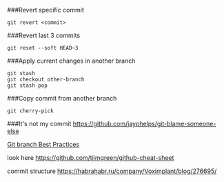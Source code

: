 ###Revert specific commit

`git revert <commit>`


###Revert last 3 commits 

`git reset --soft HEAD~3`


###Apply current changes in another branch

```
git stash
git checkout other-branch
git stash pop
```

###Copy commit from another branch

```
git cherry-pick
```
###It's not my commit
https://github.com/jayphelps/git-blame-someone-else


[Git branch Best Practices](http://nvie.com/files/Git-branching-model.pdf)

look here https://github.com/tiimgreen/github-cheat-sheet

commit structure https://habrahabr.ru/company/Voximplant/blog/276695/
